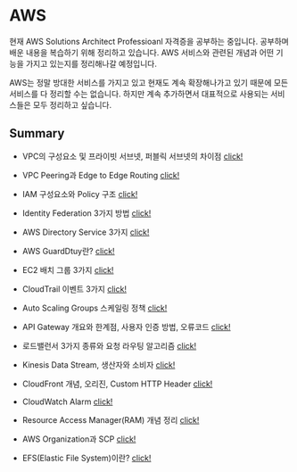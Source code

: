 # AWS

현재 AWS Solutions Architect Professioanl 자격증을 공부하는 중입니다. 공부하며 배운 내용을 복습하기 위해 정리하고 있습니다. AWS 서비스와 관련된 개념과 어떤 기능을 가지고 있는지를 정리해나갈 예정입니다.

AWS는 정말 방대한 서비스를 가지고 있고 현재도 계속 확장해나가고 있기 때문에 모든 서비스를 다 정리할 수는 없습니다. 하지만 계속 추가하면서 대표적으로 사용되는 서비스들은 모두 정리하고 싶습니다.

## Summary

- VPC의 구성요소 및 프라이빗 서브넷, 퍼블릭 서브넷의 차이점 [click!](https://github.com/Ohjiwoo-lab/TIL/blob/main/AWS/VPC_and_Subnet.md)

- VPC Peering과 Edge to Edge Routing [click!](https://github.com/Ohjiwoo-lab/TIL/blob/main/AWS/VPC_Peering.md)

- IAM 구성요소와 Policy 구조 [click!](https://github.com/Ohjiwoo-lab/TIL/blob/main/AWS/IAM.md)

- Identity Federation 3가지 방법 [click!](https://github.com/Ohjiwoo-lab/TIL/blob/main/AWS/Identity_Federation.md)

- AWS Directory Service 3가지 [click!](https://github.com/Ohjiwoo-lab/TIL/blob/main/AWS/Directory_Services.md)

- AWS GuardDtuy란? [click!](https://github.com/Ohjiwoo-lab/TIL/blob/main/AWS/GuardDuty.md)

- EC2 배치 그룹 3가지 [click!](https://github.com/Ohjiwoo-lab/TIL/blob/main/AWS/EC2_Placement_Groups.md)

- CloudTrail 이벤트 3가지 [click!](https://github.com/Ohjiwoo-lab/TIL/blob/main/AWS/CloudTrail.md)

- Auto Scaling Groups 스케일링 정책 [click!](https://github.com/Ohjiwoo-lab/TIL/blob/main/AWS/Auto_Scaling_Groups.md)

- API Gateway 개요와 한계점, 사용자 인증 방법, 오류코드 [click!](https://github.com/Ohjiwoo-lab/TIL/blob/main/AWS/API_Gateway.md)

- 로드밸런서 3가지 종류와 요청 라우팅 알고리즘 [click!](https://github.com/Ohjiwoo-lab/TIL/blob/main/AWS/Load_Balancer.md)

- Kinesis Data Stream, 생산자와 소비자 [click!](https://github.com/Ohjiwoo-lab/TIL/blob/main/AWS/Kinesis_Data_Stream.md)

- CloudFront 개념, 오리진, Custom HTTP Header [click!](https://github.com/Ohjiwoo-lab/TIL/blob/main/AWS/CloudFront.md)

- CloudWatch Alarm [click!](https://github.com/Ohjiwoo-lab/TIL/blob/main/AWS/CloudWatch.md)

- Resource Access Manager(RAM) 개념 정리 [click!](https://github.com/Ohjiwoo-lab/TIL/blob/main/AWS/Resource_Access_Manager.md)

- AWS Organization과 SCP [click!](https://github.com/Ohjiwoo-lab/TIL/blob/main/AWS/Organization.md)

- EFS(Elastic File System)이란? [click!](https://github.com/Ohjiwoo-lab/TIL/blob/main/AWS/Elastic_File_System.md)